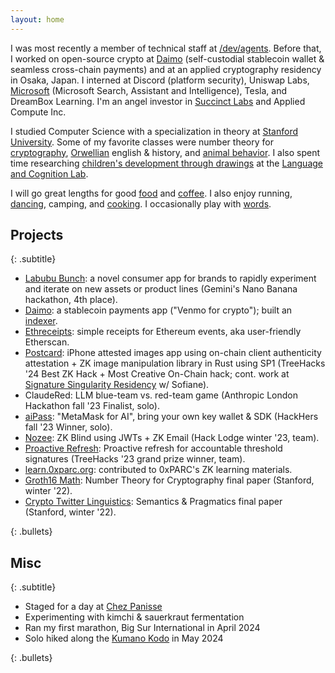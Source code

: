 ```yaml
---
layout: home
---
```


<div class="spacer"></div>

I was most recently a member of technical staff at [/dev/agents](https://sdsa.ai). Before that, I worked on 
open-source crypto at [Daimo](https://github.com/daimo-eth/daimo) (self-custodial stablecoin wallet & 
seamless cross-chain payments) and at an applied cryptography residency in Osaka, Japan. 
I interned at Discord (platform security), Uniswap Labs, [Microsoft](https://www.reddit.com/r/gifs/comments/2iy3wn/bill_gates_jumps_over_a_chair/) (Microsoft
Search, Assistant and Intelligence), Tesla, and DreamBox Learning. I'm an angel investor in [Succinct Labs](https://www.succinct.xyz/)
and Applied Compute Inc.

I studied Computer Science with a specialization in theory at [Stanford
University](https://www.youtube.com/watch?v=XF7D7fSU--U). Some of my favorite classes were number theory
for [cryptography](https://kayleegeorge.github.io/math110_WIM.pdf), [Orwellian](https://www.orwellfoundation.com/the-orwell-foundation/orwell/essays-and-other-works/politics-and-the-english-language/)
english & history, and [animal behavior](https://www.scientificamerican.com/article/the-mind-of-an-octopus/). I also spent time researching [children's
development through drawings](https://twitter.com/hollyahuey/status/1552118837960638464) at the [Language and Cognition
Lab](http://langcog.stanford.edu/index.html).

I will go great lengths for good [food](https://www.reading-f.com/magazine-f-kimchi/) and [coffee](https://www.thecoffeemovement.com/).
I also enjoy running, [dancing](https://www.youtube.com/watch?v=LcfL6i2cgRI&t=89s),
camping, and [cooking](https://kleerants.substack.com/p/farmers-markets-and-forks-s2e7). I occasionally
play with [words](https://kleerants.substack.com).

<div class="spacer"></div>

## Projects
{: .subtitle}

- [Labubu Bunch](/blog/ai-editors): a novel consumer app for brands to rapidly experiment and iterate on new assets or product lines (Gemini's Nano Banana hackathon, 4th place).
- [Daimo](https://github.com/daimo-eth/daimo): a stablecoin payments app ("Venmo for crypto"); built an [indexer](https://daimo.super.site/blog/less-terrible-ethereum-indexing).
- [Ethreceipts](https://github.com/daimo-eth/ethreceipts): simple receipts for Ethereum events, aka user-friendly Etherscan.
- [Postcard](https://github.com/Sofianel5/onchain-appattest): iPhone attested images app using on-chain client authenticity attestation + ZK image manipulation library in Rust using SP1 (TreeHacks '24 Best ZK Hack + Most Creative On-Chain hack; cont. work at [Signature Singularity Residency](https://x.com/kayrgeorge/status/1798832124373639500) w/ Sofiane).
- ClaudeRed: LLM blue-team vs. red-team game (Anthropic London Hackathon fall '23 Finalist, solo).
- [aiPass](https://github.com/kayleegeorge/aipass): "MetaMask for AI", bring your own key wallet & SDK (HackHers fall '23 Winner, solo).
- [Nozee](https://github.com/emmaguo13/zk-blind): ZK Blind using JWTs + ZK Email (Hack Lodge winter '23, team).
- [Proactive Refresh](https://github.com/lyronctk/proactive-refresh): Proactive refresh for accountable threshold signatures (TreeHacks '23 grand prize winner, team).
- [learn.0xparc.org](https://learn.0xparc.org/): contributed to 0xPARC's ZK learning materials.
- [Groth16 Math](https://github.com/kayleegeorge/kayleegeorge.github.io/blob/master/math110_WIM.pdf): Number Theory for Cryptography final paper (Stanford, winter '22).
- [Crypto Twitter Linguistics](https://github.com/kayleegeorge/kayleegeorge.github.io/blob/master/Ling130A_Final_Report_.pdf): Semantics & Pragmatics final paper (Stanford, winter '22).

{: .bullets}

<div class="spacer"></div>

## Misc
{: .subtitle}

- Staged for a day at [Chez Panisse](https://en.wikipedia.org/wiki/Chez_Panisse)
- Experimenting with kimchi & sauerkraut fermentation
- Ran my first marathon, Big Sur International in April 2024
- Solo hiked along the [Kumano Kodo](https://www.tb-kumano.jp/en/kumano-kodo/) in May 2024

{: .bullets}